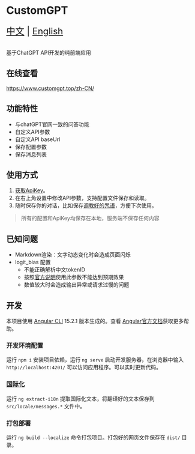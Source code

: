 # CustomGPT

<div style="font-size: 1.5rem;">
  <a href="./README-zh.md">中文</a> |
  <a href="./README.md">English</a>
</div>
</br>

基于ChatGPT API开发的纯前端应用

## 在线查看
https://www.customgpt.top/zh-CN/

## 功能特性

- 与chatGPT官网一致的问答功能
- 自定义API参数
- 自定义API baseUrl
- 保存配置参数
- 保存消息列表

## 使用方式
 1. [获取ApiKey](https://platform.openai.com/account/api-keys/)。
 2. 在右上角设置中修改API参数，支持配置文件保存和读取。
 3. 随时保存你的对话，比如保存[调教好的咒语](https://github.com/PlexPt/awesome-chatgpt-prompts-zh)，方便下次使用。

> 所有的配置和ApiKey均保存在本地，服务端不保存任何内容

## 已知问题

- Markdown渲染：文字动态变化时会造成页面闪烁
- logit_bias 配置
  - 不能正确解析中文tokenID
  - 按照[官方说明](https://help.openai.com/en/articles/5247780-using-logit-bias-to-define-token-probability)使用此参数不能达到预期效果
  - 数值较大时会造成输出异常或请求过慢的问题

## 开发

本项目使用 [Angular CLI](https://github.com/angular/angular-cli) 15.2.1 版本生成的。查看 [Angular官方文档](https://angular.io/cli)获取更多帮助。

### 开发环境配置

运行 `npm i` 安装项目依赖，运行 `ng serve` 启动开发服务器，在浏览器中输入 `http://localhost:4201/` 可以访问应用程序。可以实时更新代码。

### [国际化](https://angular.io/guide/i18n-overview)

运行 `ng extract-i18n` 提取国际化文本，将翻译好的文本保存到 `src/locale/messages.*` 文件中。

### 打包部署

运行 `ng build --localize` 命令打包项目。打包好的网页文件保存在 `dist/` 目录。
